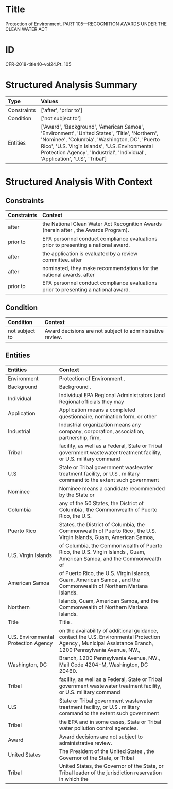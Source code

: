 # Title

 Protection of Environment. PART 105—RECOGNITION AWARDS UNDER THE CLEAN WATER ACT


# ID

 CFR-2018-title40-vol24.Pt. 105


# Structured Analysis Summary

| Type        | Values                                                                                                                                                                                                                                                                            |
|:------------|:----------------------------------------------------------------------------------------------------------------------------------------------------------------------------------------------------------------------------------------------------------------------------------|
| Constraints | ['after', 'prior to']                                                                                                                                                                                                                                                             |
| Condition   | ['not subject to']                                                                                                                                                                                                                                                                |
| Entities    | ['Award', 'Background', 'American Samoa', 'Environment', 'United States', 'Title', 'Northern', 'Nominee', 'Columbia', 'Washington, DC', 'Puerto Rico', 'U.S. Virgin Islands', 'U.S. Environmental Protection Agency', 'Industrial', 'Individual', 'Application', 'U.S', 'Tribal'] |


# Structured Analysis With Context

 


## Constraints

| Constraints   | Context                                                                              |
|:--------------|:-------------------------------------------------------------------------------------|
| after         | the National Clean Water Act Recognition Awards (herein after , the Awards Program). |
| prior to      | EPA personnel conduct compliance evaluations  prior to  presenting a national award. |
| after         | the application is evaluated by a review committee. after                            |
| after         | nominated, they make recommendations for the national awards. after                  |
| prior to      | EPA personnel conduct compliance evaluations  prior to  presenting a national award. |


## Condition

| Condition      | Context                                                     |
|:---------------|:------------------------------------------------------------|
| not subject to | Award decisions are  not subject to  administrative review. |


## Entities

| Entities                             | Context                                                                                                                                                    |
|:-------------------------------------|:-----------------------------------------------------------------------------------------------------------------------------------------------------------|
| Environment                          | Protection of  Environment .                                                                                                                               |
| Background                           | Background .                                                                                                                                               |
| Individual                           | Individual EPA Regional Administrators (and Regional officials they may                                                                                    |
| Application                          | Application means a completed questionnaire, nomination form, or other                                                                                     |
| Industrial                           | Industrial organization means any company, corporation, association, partnership, firm,                                                                    |
| Tribal                               | facility, as well as a Federal, State or Tribal government wastewater treatment facility, or U.S. military command                                         |
| U.S                                  | State or Tribal government wastewater treatment facility, or U.S . military command to the extent such government                                          |
| Nominee                              | Nominee means a candidate recommended by the State or                                                                                                      |
| Columbia                             | any of the 50 States, the District of Columbia , the Commonwealth of Puerto Rico, the U.S.                                                                 |
| Puerto Rico                          | States, the District of Columbia, the Commonwealth of Puerto Rico , the U.S. Virgin Islands, Guam, American Samoa,                                         |
| U.S. Virgin Islands                  | of Columbia, the Commonwealth of Puerto Rico, the U.S. Virgin Islands , Guam, American Samoa, and the Commonwealth of                                      |
| American Samoa                       | of Puerto Rico, the U.S. Virgin Islands, Guam, American Samoa , and the Commonwealth of Northern Mariana Islands.                                          |
| Northern                             | Islands, Guam, American Samoa, and the Commonwealth of Northern  Mariana Islands.                                                                          |
| Title                                | Title .                                                                                                                                                    |
| U.S. Environmental Protection Agency | on the availability of additional guidance, contact the U.S. Environmental Protection Agency , Municipal Assistance Branch, 1200 Pennsylvania Avenue, NW., |
| Washington, DC                       | Branch, 1200 Pennsylvania Avenue, NW., Mail Code 4204-M, Washington, DC  20460.                                                                            |
| Tribal                               | facility, as well as a Federal, State or Tribal government wastewater treatment facility, or U.S. military command                                         |
| U.S                                  | State or Tribal government wastewater treatment facility, or U.S . military command to the extent such government                                          |
| Tribal                               | the EPA and in some cases, State or Tribal  water pollution control agencies.                                                                              |
| Award                                | Award  decisions are not subject to administrative review.                                                                                                 |
| United States                        | The President of the  United States , the Governor of the State, or Tribal                                                                                 |
| Tribal                               | United States, the Governor of the State, or Tribal leader of the jurisdiction reservation in which the                                                    |


